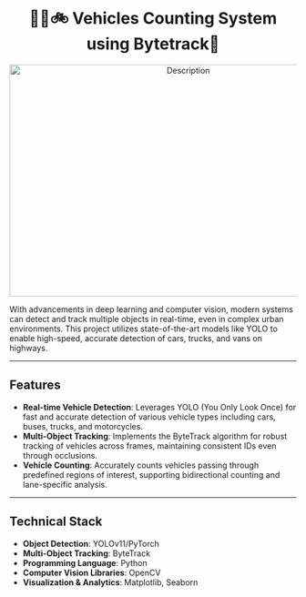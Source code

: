 <div style="text-align: center;">
    <h1><strong> 🚗🚌🚲 Vehicles Counting System using Bytetrack🚦</strong></h1>
    <img src="./images/out.gif" alt="Description" style="width: 612; height: 408px">
</div>

With advancements in deep learning and computer vision, modern systems can detect and track multiple objects in real-time, even in complex urban environments. This project utilizes state-of-the-art models like YOLO to enable high-speed, accurate detection of cars, trucks, and vans on highways.

---

## Features

- **Real-time Vehicle Detection**: Leverages YOLO (You Only Look Once) for fast and accurate detection of various vehicle types including cars, buses, trucks, and motorcycles.
- **Multi-Object Tracking**: Implements the ByteTrack algorithm for robust tracking of vehicles across frames, maintaining consistent IDs even through occlusions.
- **Vehicle Counting**: Accurately counts vehicles passing through predefined regions of interest, supporting bidirectional counting and lane-specific analysis.

---

## Technical Stack

- **Object Detection**: YOLOv11/PyTorch
- **Multi-Object Tracking**: ByteTrack
- **Programming Language**: Python
- **Computer Vision Libraries**: OpenCV
- **Visualization & Analytics**: Matplotlib, Seaborn
